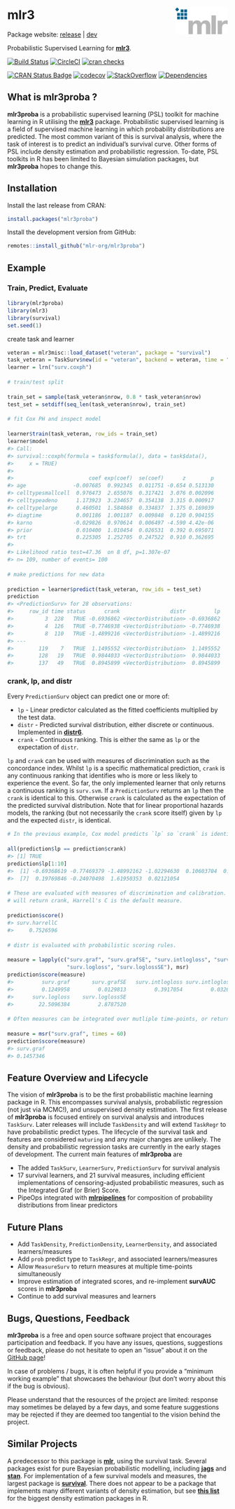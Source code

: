 
# mlr3 <img src="man/figures/logo.png" align="right" width = "120" />

Package website: [release](https://mlr3proba.mlr-org.com/) |
[dev](https://mlr3proba.mlr-org.com/dev)

Probabilistic Supervised Learning for
**[mlr3](https://github.com/mlr-org/mlr3)**.

[![Build
Status](https://img.shields.io/travis/mlr-org/mlr3proba/master?label=Linux&logo=travis&style=flat-square)](https://travis-ci.org/mlr-org/mlr3proba)
[![CircleCI](https://img.shields.io/circleci/build/gh/mlr-org/mlr3proba/master?label=Linux&logo=circle&logoColor=green&style=flat-square)](https://circleci.com/gh/mlr-org/mlr3proba)
[![cran
checks](https://cranchecks.info/badges/worst/mlr3proba)](https://cran.r-project.org/web/checks/check_results_mlr3proba.html)

[![CRAN Status
Badge](https://www.r-pkg.org/badges/version-ago/mlr3proba)](https://cran.r-project.org/package=mlr3proba)
[![codecov](https://codecov.io/gh/mlr-org/mlr3proba/branch/master/graph/badge.svg)](https://codecov.io/gh/mlr-org/mlr3proba)
[![StackOverflow](https://img.shields.io/badge/stackoverflow-mlr3-orange.svg)](https://stackoverflow.com/questions/tagged/mlr3)
[![Dependencies](https://tinyverse.netlify.com/badge/mlr3proba)](https://cran.r-project.org/package=mlr3proba)

## What is mlr3proba ?

**mlr3proba** is a probabilistic supervised learning (PSL) toolkit for
machine learning in R utilising the
**[mlr3](https://github.com/mlr-org/mlr3)** package. Probabilistic
supervised learning is a field of supervised machine learning in which
probability distributions are predicted. The most common variant of this
is survival analysis, where the task of interest is to predict an
individual’s survival curve. Other forms of PSL include density
estimation and probabilistic regression. To-date, PSL toolkits in R has
been limited to Bayesian simulation packages, but **mlr3proba** hopes to
change this.

## Installation

Install the last release from CRAN:

``` r
install.packages("mlr3proba")
```

Install the development version from GitHub:

``` r
remotes::install_github("mlr-org/mlr3proba")
```

## Example

### Train, Predict, Evaluate

``` r
library(mlr3proba)
library(mlr3)
library(survival)
set.seed(1)
```

create task and learner

``` r
veteran = mlr3misc::load_dataset("veteran", package = "survival")
task_veteran = TaskSurv$new(id = "veteran", backend = veteran, time = "time", event = "status")
learner = lrn("surv.coxph")

# train/test split 

train_set = sample(task_veteran$nrow, 0.8 * task_veteran$nrow)
test_set = setdiff(seq_len(task_veteran$nrow), train_set)

# fit Cox PH and inspect model

learner$train(task_veteran, row_ids = train_set)
learner$model
#> Call:
#> survival::coxph(formula = task$formula(), data = task$data(), 
#>     x = TRUE)
#> 
#>                        coef exp(coef)  se(coef)      z        p
#> age               -0.007685  0.992345  0.011751 -0.654 0.513130
#> celltypesmallcell  0.976473  2.655076  0.317421  3.076 0.002096
#> celltypeadeno      1.173923  3.234657  0.354138  3.315 0.000917
#> celltypelarge      0.460501  1.584868  0.334837  1.375 0.169039
#> diagtime           0.001186  1.001187  0.009848  0.120 0.904155
#> karno             -0.029826  0.970614  0.006497 -4.590 4.42e-06
#> prior              0.010400  1.010454  0.026531  0.392 0.695071
#> trt                0.225305  1.252705  0.247522  0.910 0.362695
#> 
#> Likelihood ratio test=47.36  on 8 df, p=1.307e-07
#> n= 109, number of events= 100

# make predictions for new data

prediction = learner$predict(task_veteran, row_ids = test_set)
prediction
#> <PredictionSurv> for 28 observations:
#>     row_id time status      crank                distr         lp
#>          3  228   TRUE -0.6936862 <VectorDistribution> -0.6936862
#>          4  126   TRUE -0.7746938 <VectorDistribution> -0.7746938
#>          8  110   TRUE -1.4899216 <VectorDistribution> -1.4899216
#> ---                                                              
#>        119    7   TRUE  1.1495552 <VectorDistribution>  1.1495552
#>        128   19   TRUE  0.9844033 <VectorDistribution>  0.9844033
#>        137   49   TRUE  0.8945899 <VectorDistribution>  0.8945899
```

### crank, lp, and distr

Every `PredictionSurv` object can predict one or more of:

  - `lp` - Linear predictor calculated as the fitted coefficients
    multiplied by the test data.
  - `distr` - Predicted survival distribution, either discrete or
    continuous. Implemented in
    **[distr6](https://cran.r-project.org/web/packages/distr6/)**.
  - `crank` - Continuous ranking. This is either the same as `lp` or the
    expectation of `distr`.

`lp` and `crank` can be used with measures of discrimination such as the
concordance index. Whilst `lp` is a specific mathematical prediction,
`crank` is any continuous ranking that identifies who is more or less
likely to experience the event. So far, the only implemented learner
that only returns a continuous ranking is `surv.svm`. If a
`PredictionSurv` returns an `lp` then the `crank` is identical to this.
Otherwise `crank` is calculated as the expectation of the predicted
survival distribution. Note that for linear proportional hazards models,
the ranking (but not necessarily the `crank` score itself) given by `lp`
and the expected `distr`, is
identical.

``` r
# In the previous example, Cox model predicts `lp` so `crank` is identical

all(prediction$lp == prediction$crank)
#> [1] TRUE
prediction$lp[1:10]
#>  [1] -0.69368619 -0.77469379 -1.48992162 -1.02294630  0.10603704  0.35349280
#>  [7]  0.19769846 -0.24070498  1.61950353  0.02121054

# These are evaluated with measures of discrimination and calibration. As all PredictionSurv objects
# will return crank, Harrell's C is the default measure.

prediction$score()
#> surv.harrellC 
#>     0.7526596

# distr is evaluated with probabilistic scoring rules.

measure = lapply(c("surv.graf", "surv.grafSE", "surv.intlogloss", "surv.intloglossSE",
                   "surv.logloss", "surv.loglossSE"), msr)
prediction$score(measure)
#>         surv.graf       surv.grafSE   surv.intlogloss surv.intloglossSE 
#>         0.1249958         0.0129813         0.3917054         0.0326058 
#>      surv.logloss    surv.loglossSE 
#>        22.5096384         2.8787520

# Often measures can be integrated over mutliple time-points, or return predictions for single time-points

measure = msr("surv.graf", times = 60)
prediction$score(measure)
#> surv.graf 
#> 0.1457346
```

## Feature Overview and Lifecycle

The vision of **mlr3proba** is to be the first probabilistic machine
learning package in R. This encompasses survival analysis, probabilistic
regression (not just via MCMC\!), and unsupervised density estimation.
The first release of **mlr3proba** is focused entirely on survival
analysis and introduces `TaskSurv`. Later releases will include
`TaskDensity` and will extend `TaskRegr` to have probabilistic predict
types. The lifecycle of the survival task and features are considered
`maturing` and any major changes are unlikely. The density and
probabilistic regression tasks are currently in the early stages of
development. The current main features of **mlr3proba** are

  - The added `TaskSurv`, `LearnerSurv`, `PredictionSurv` for survival
    analysis
  - 17 survival learners, and 21 survival measures, including efficient
    implementations of censoring-adjusted probabilistic measures, such
    as the Integrated Graf (or Brier) Score.
  - PipeOps integrated with
    **[mlrpipelines](https://github.com/mlr-org/mlr3pipelines)** for
    composition of probability distributions from linear predictors

## Future Plans

  - Add `TaskDensity`, `PredictionDensity`, `LearnerDensity`, and
    associated learners/measures
  - Add `prob` predict type to `TaskRegr`, and associated
    learners/measures
  - Allow `MeasureSurv` to return measures at multiple time-points
    simultaneously
  - Improve estimation of integrated scores, and re-implement
    **survAUC** scores in **mlr3proba**
  - Continue to add survival measures and learners

## Bugs, Questions, Feedback

**mlr3proba** is a free and open source software project that encourages
participation and feedback. If you have any issues, questions,
suggestions or feedback, please do not hesitate to open an “issue” about
it on the [GitHub page](https://github.com/mlr-org/mlr3proba/issues)\!

In case of problems / bugs, it is often helpful if you provide a
“minimum working example” that showcases the behaviour (but don’t
worry about this if the bug is obvious).

Please understand that the resources of the project are limited:
response may sometimes be delayed by a few days, and some feature
suggestions may be rejected if they are deemed too tangential to the
vision behind the project.

## Similar Projects

A predecessor to this package is
**[mlr](https://github.com/mlr-org/mlr)**, using the survival task.
Several packages exist for pure Bayesian probabilistic modelling,
including **[jags](http://mcmc-jags.sourceforge.net/)** and
**[stan](https://github.com/stan-dev/rstan)**. For implementation of a
few survival models and measures, the largest package is
**[survival](https://github.com/therneau/survival)**. There does not
appear to be a package that implements many different variants of
density estimation, but see **[this
list](https://vita.had.co.nz/papers/density-estimation.pdf)** for the
biggest density estimation packages in R.
